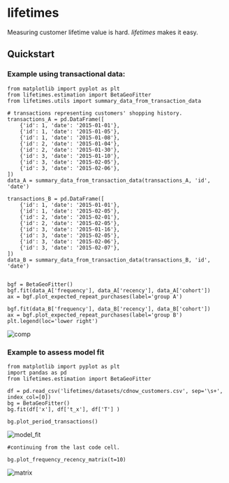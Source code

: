 lifetimes
======================

Measuring customer lifetime value is hard. *lifetimes* makes it easy. 

## Quickstart
    
### Example using transactional data:

    from matplotlib import pyplot as plt
    from lifetimes.estimation import BetaGeoFitter
    from lifetimes.utils import summary_data_from_transaction_data

    # transactions representing customers' shopping history.
    transactions_A = pd.DataFrame([
        {'id': 1, 'date': '2015-01-01'},
        {'id': 1, 'date': '2015-01-05'},
        {'id': 1, 'date': '2015-01-08'},
        {'id': 2, 'date': '2015-01-04'},
        {'id': 2, 'date': '2015-01-30'},
        {'id': 3, 'date': '2015-01-10'},
        {'id': 3, 'date': '2015-02-05'},
        {'id': 3, 'date': '2015-02-06'},
    ])
    data_A = summary_data_from_transaction_data(transactions_A, 'id', 'date')

    transactions_B = pd.DataFrame([
        {'id': 1, 'date': '2015-01-01'},
        {'id': 1, 'date': '2015-02-05'},
        {'id': 2, 'date': '2015-02-01'},
        {'id': 2, 'date': '2015-02-05'},
        {'id': 3, 'date': '2015-01-16'},
        {'id': 3, 'date': '2015-02-05'},
        {'id': 3, 'date': '2015-02-06'},
        {'id': 3, 'date': '2015-02-07'},
    ])
    data_B = summary_data_from_transaction_data(transactions_B, 'id', 'date')


    bgf = BetaGeoFitter()
    bgf.fit(data_A['frequency'], data_A['recency'], data_A['cohort'])
    ax = bgf.plot_expected_repeat_purchases(label='group A')

    bgf.fit(data_B['frequency'], data_B['recency'], data_B['cohort'])
    ax = bgf.plot_expected_repeat_purchases(label='group B')
    plt.legend(loc='lower right')


![comp](http://i.imgur.com/F88WX61l.png)


### Example to assess model fit

    from matplotlib import pyplot as plt
    import pandas as pd
    from lifetimes.estimation import BetaGeoFitter

    df = pd.read_csv('lifetimes/datasets/cdnow_customers.csv', sep='\s+', index_col=[0])
    bg = BetaGeoFitter()
    bg.fit(df['x'], df['t_x'], df['T'] )

    bg.plot_period_transactions()

![model_fit](http://imgur.com/YDAdDrJl.png)

    #continuing from the last code cell.

    bg.plot_frequency_recency_matrix(t=10)


![matrix](http://i.imgur.com/UDQ0oMdl.png)


